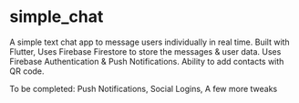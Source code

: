 # simple_chat

A simple text chat app to message users individually in real
time. Built with Flutter, Uses Firebase Firestore to store the
messages & user data. Uses Firebase Authentication & Push
Notifications. Ability to add contacts with QR code.

To be completed:
Push Notifications, 
Social Logins, A few more tweaks

